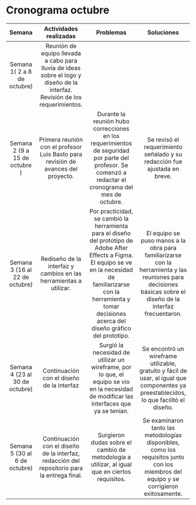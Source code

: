 ﻿# Cronograma octubre
| Semana | Actividades  realizadas | Problemas | Soluciones | 
| :---------: | :--------: | :--------: | :---------: | 
| Semana 1( 2  a 8 de octubre) | Reunión de equipo  llevada a cabo para  lluvia de ideas sobre  el logo y diseño de la interfaz. Revisión de los  requerimientos. |  |  | 
| Semana 2 (9 a 15 de octubre ) | Primera reunión con el  profesor Luis Basto para revisión de avances del proyecto. | Durante la reunión  hubo  correcciones  en  los  requerimientos de seguridad  por  parte del profesor. Se comenzó a redactar  el  cronograma del mes de octubre. | Se revisó  el  requerimiento  señalado y su  redacción  fue  ajustada  en breve. | 
| Semana 3 (16 al 22 de octubre) | Rediseño de la interfaz y cambios  en las herramientas a utilizar. | Por practicidad, se cambió la herramienta para el  diseño del prototipo de Adobe After Effects a Figma. El equipo se ve  en la necesidad de familiarizarse con la herramienta y tomar  decisiones  acerca del diseño  gráfico del prototipo. | El equipo se puso manos a la obra para familiarizarse con la herramienta y las reuniones para decisiones  básicas  sobre  el  diseño de la interfaz  frecuentaron. | 
| Semana 4 (23 al 30 de octubre) | Continuación con el diseño de la interfaz | Surgió la necesidad de utilizar un wireframe, por lo que, el equipo se vio en la necesidad de modificar las interfaces que ya se tenían. | Se encontró un wireframe utilizable, gratuito y fácil de usar, al igual que componentes ya preestablecidos, lo que facilitó el diseño. | 
| Semana 5 (30 al 6 de octubre) | Continuación con el diseño de la interfaz, redacción del repositorio para la entrega final. | Surgieron dudas sobre el cambio de metodología a utilizar, al igual que en ciertos requisitos. | Se examinaron tanto las metodologías disponibles, como los requisitos junto con los miembros del equipo y se corrigieron exitosamente. | 


